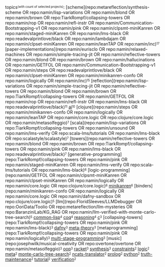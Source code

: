 topics<sup><sub>(with count of selected projects)</sub></sup>:
[scheme](repo:metareflection/synthesis-scheme OR repo:namin/lisp-variations OR repo:namin/blond OR repo:namin/brown OR repo:TiarkRompf/collapsing-towers OR repo:namin/rop OR repo:namin/refl-instr OR repo:namin/Communication-Bootstrapping-v1 OR repo:namin/pink OR repo:namin/clpsmt-miniKanren OR repo:namin/staged-miniKanren OR repo:namin/lms-black OR repo:readevalprintlove/black OR repo:namin/lambdajam OR repo:namin/clpset-miniKanren OR repo:namin/leanTAP OR repo:namin/inc)<sup><sub>17</sub></sup>
[paper-implementations](repo:namin/eurisclo OR repo:namin/relaxed-machines OR repo:namin/simple-tracing-jit OR repo:namin/reflective-towers OR repo:namin/blond OR repo:namin/brown OR repo:namin/hallucinations OR repo:namin/GETFOL OR repo:namin/Communication-Bootstrapping-v1 OR repo:namin/steps OR repo:readevalprintlove/black OR repo:namin/clpset-miniKanren OR repo:namin/minikanren-confo OR repo:namin/logically OR repo:namin/inc)<sup><sub>15</sub></sup>
[reflection](repo:namin/lisp-variations OR repo:namin/simple-tracing-jit OR repo:namin/reflective-towers OR repo:namin/blond OR repo:namin/brown OR repo:TiarkRompf/collapsing-towers OR repo:namin/GETFOL OR repo:namin/rop OR repo:namin/refl-instr OR repo:namin/lms-black OR repo:readevalprintlove/black)<sup><sub>11</sub></sup>
[ai](https://github.com/search?q=user%3AOoriData+user%3Ajosephwilk+user%3Ametareflection+user%3Anamin+user%3Asquaredtechnologies+fork%3Atrue+topic%3Aai)<sup><sub>10</sub></sup>
[clojure](repo:namin/steps OR repo:namin/minikanren-confo OR repo:namin/logically OR repo:namin/leanTAP OR repo:namin/core.logic OR repo:clojure/core.logic OR repo:namin/metasolfeggio)<sup><sub>7</sub></sup>
[scala](repo:namin/lisp-variations OR repo:TiarkRompf/collapsing-towers OR repo:namin/unsound OR repo:namin/lms-verify OR repo:scala-lms/tutorials OR repo:namin/lms-black OR repo:scalastyle/scalastyle)<sup><sub>7</sub></sup>
[towers](repo:namin/reflective-towers OR repo:namin/blond OR repo:namin/brown OR repo:TiarkRompf/collapsing-towers OR repo:namin/pink OR repo:namin/lms-black OR repo:readevalprintlove/black)<sup><sub>7</sub></sup>
[generative-programming](repo:TiarkRompf/collapsing-towers OR repo:namin/pink OR repo:namin/staged-miniKanren OR repo:namin/lms-verify OR repo:scala-lms/tutorials OR repo:namin/lms-black)<sup><sub>6</sub></sup>
[logic-programming](repo:namin/GETFOL OR repo:namin/clpsmt-miniKanren OR repo:namin/clpset-miniKanren OR repo:namin/logically OR repo:namin/core.logic OR repo:clojure/core.logic)<sup><sub>6</sub></sup>
[minikanren](https://github.com/search?q=user%3Anamin+user%3Awebyrd+fork%3Atrue+topic%3Aminikanren)<sup><sub>6</sub></sup>
[binders](repo:namin/minikanren-confo OR repo:namin/logically OR repo:namin/core.logic OR repo:namin/dafny-sandbox OR repo:clojure/core.logic)<sup><sub>5</sub></sup>
[llm](repo:FloridSleeves/LLMDebugger OR repo:OoriData/Toolio OR repo:metareflection/llm-mysteries OR repo:BaranziniLab/KG_RAG OR repo:namin/llm-verified-with-monte-carlo-tree-search)<sup><sub>5</sub></sup>
[common-lisp](https://github.com/search?q=user%3Anamin+fork%3Atrue+topic%3Acommon-lisp)<sup><sub>4</sub></sup>
[coq](https://github.com/search?q=user%3Amit-plv+user%3Anamin+fork%3Atrue+topic%3Acoq)<sup><sub>4</sub></sup>
[reasoning](https://github.com/search?q=user%3AIBM+user%3Anamin+fork%3Atrue+topic%3Areasoning)<sup><sub>4</sub></sup>
[c](https://github.com/search?q=user%3Anamin+user%3Ascala-lms+fork%3Atrue+topic%3Ac)<sup><sub>3</sub></sup>
[collapsing-towers](repo:TiarkRompf/collapsing-towers OR repo:namin/pink OR repo:namin/lms-black)<sup><sub>3</sub></sup>
[dafny](https://github.com/search?q=user%3Anamin+fork%3Atrue+topic%3Adafny)<sup><sub>3</sub></sup>
[meta-theory](https://github.com/search?q=user%3Anamin+fork%3Atrue+topic%3Ameta-theory)<sup><sub>3</sub></sup>
[metaprogramming](repo:TiarkRompf/collapsing-towers OR repo:namin/pink OR repo:namin/logically)<sup><sub>3</sub></sup>
[multi-stage-programming](https://github.com/search?q=user%3Anamin+user%3Ascala-lms+fork%3Atrue+topic%3Amulti-stage-programming)<sup><sub>3</sub></sup>
[music](repo:josephwilk/musical-creativity OR repo:overtone/overtone OR repo:namin/metasolfeggio)<sup><sub>3</sub></sup>
[oop](https://github.com/search?q=user%3Anamin+fork%3Atrue+topic%3Aoop)<sup><sub>3</sub></sup>
[racket](https://github.com/search?q=user%3Anamin+user%3Apycket+user%3Awebyrd+fork%3Atrue+topic%3Aracket)<sup><sub>3</sub></sup>
[synthesis](https://github.com/search?q=user%3Ametareflection+user%3Anamin+fork%3Atrue+topic%3Asynthesis)<sup><sub>3</sub></sup>
[constraints](https://github.com/search?q=user%3Anamin+fork%3Atrue+topic%3Aconstraints)<sup><sub>2</sub></sup>
[logic](https://github.com/search?q=user%3AIBM+user%3Anamin+fork%3Atrue+topic%3Alogic)<sup><sub>2</sub></sup>
[meta](https://github.com/search?q=user%3Anamin+fork%3Atrue+topic%3Ameta)<sup><sub>2</sub></sup>
[monte-carlo-tree-search](https://github.com/search?q=user%3Ametareflection+user%3Anamin+fork%3Atrue+topic%3Amonte-carlo-tree-search)<sup><sub>2</sub></sup>
[ncats-translator](https://github.com/search?q=user%3Anamin+user%3Awebyrd+fork%3Atrue+topic%3Ancats-translator)<sup><sub>2</sub></sup>
[prolog](https://github.com/search?q=user%3Anamin+fork%3Atrue+topic%3Aprolog)<sup><sub>2</sub></sup>
[python](https://github.com/search?q=user%3Anamin+user%3Asquaredtechnologies+fork%3Atrue+topic%3Apython)<sup><sub>2</sub></sup>
[truth-maintenance](https://github.com/search?q=user%3Ametareflection+user%3Anamin+fork%3Atrue+topic%3Atruth-maintenance)<sup><sub>2</sub></sup>
[tutorial](https://github.com/search?q=user%3Anamin+user%3Ascala-lms+fork%3Atrue+topic%3Atutorial)<sup><sub>2</sub></sup>
[verification](https://github.com/search?q=user%3Anamin+fork%3Atrue+topic%3Averification)<sup><sub>2</sub></sup>
